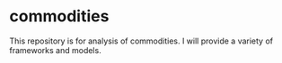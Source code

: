 # commodities

This repository is for analysis of commodities. I will provide a variety of frameworks and models.
